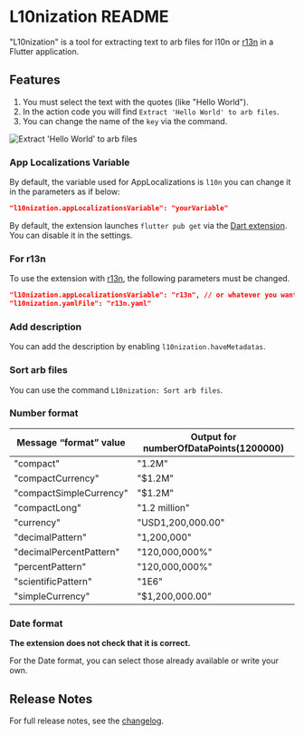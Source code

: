 # L10nization README

"L10nization" is a tool for extracting text to arb files for l10n or [r13n](https://github.com/VeryGoodOpenSource/r13n) in a Flutter application.

## Features

1. You must select the text with the quotes (like "Hello World").
1. In the action code you will find `Extract 'Hello World' to arb files`.
1. You can change the name of the `key` via the command.

![Extract 'Hello World' to arb files](https://github.com/lsaudon/l10nization/blob/main/images/extract-to-arb-files.gif?raw=true)

### App Localizations Variable

By default, the variable used for AppLocalizations is `l10n` you can change it in the parameters as if below:

```json
"l10nization.appLocalizationsVariable": "yourVariable"
```

By default, the extension launches `flutter pub get` via the [Dart extension](https://marketplace.visualstudio.com/items?itemName=Dart-Code.dart-code). You can disable it in the settings.

### For r13n

To use the extension with [r13n](https://github.com/VeryGoodOpenSource/r13n), the following parameters must be changed.

```json
"l10nization.appLocalizationsVariable": "r13n", // or whatever you want.
"l10nization.yamlFile": "r13n.yaml"
```

### Add description

You can add the description by enabling `l10nization.haveMetadatas`.

### Sort arb files

You can use the command `L10nization: Sort arb files`.

### Number format

| Message “format” value  | Output for numberOfDataPoints(1200000) |
| ----------------------- | -------------------------------------- |
| "compact"               | "1.2M"                                 |
| "compactCurrency"       | "$1.2M"                                |
| "compactSimpleCurrency" | "$1.2M"                                |
| "compactLong"           | "1.2 million"                          |
| "currency"              | "USD1,200,000.00"                      |
| "decimalPattern"        | "1,200,000"                            |
| "decimalPercentPattern" | "120,000,000%"                         |
| "percentPattern"        | "120,000,000%"                         |
| "scientificPattern"     | "1E6"                                  |
| "simpleCurrency"        | "$1,200,000.00"                        |

### Date format

**The extension does not check that it is correct.**

For the Date format, you can select those already available or write your own.

## Release Notes

For full release notes, see the [changelog](CHANGELOG.md).
